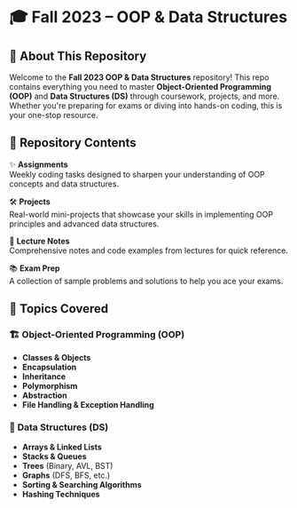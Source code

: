 # 🎓 Fall 2023 – OOP & Data Structures  

## 📘 About This Repository  
Welcome to the **Fall 2023 OOP & Data Structures** repository! This repo contains everything you need to master **Object-Oriented Programming (OOP)** and **Data Structures (DS)** through coursework, projects, and more. Whether you're preparing for exams or diving into hands-on coding, this is your one-stop resource.  

## 📂 Repository Contents  
✨ **Assignments**  
Weekly coding tasks designed to sharpen your understanding of OOP concepts and data structures.

🛠️ **Projects**  
Real-world mini-projects that showcase your skills in implementing OOP principles and advanced data structures.

📝 **Lecture Notes**  
Comprehensive notes and code examples from lectures for quick reference.

📚 **Exam Prep**  
A collection of sample problems and solutions to help you ace your exams.

## 🚀 Topics Covered  

### 🏗️ **Object-Oriented Programming (OOP)**
- **Classes & Objects**  
- **Encapsulation**  
- **Inheritance**  
- **Polymorphism**  
- **Abstraction**  
- **File Handling & Exception Handling**

### 🔢 **Data Structures (DS)**
- **Arrays & Linked Lists**  
- **Stacks & Queues**  
- **Trees** (Binary, AVL, BST)  
- **Graphs** (DFS, BFS, etc.)  
- **Sorting & Searching Algorithms**  
- **Hashing Techniques**
